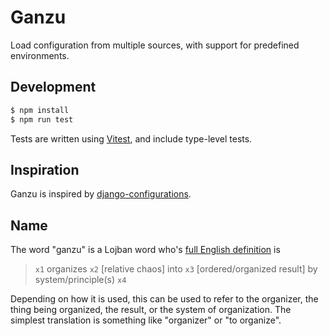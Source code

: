 # Ganzu

Load configuration from multiple sources, with support for predefined environments.

## Development

```sh
$ npm install
$ npm run test
```

Tests are written using [Vitest](https://vitest.dev/), and include type-level tests.

## Inspiration

Ganzu is inspired by [django-configurations](https://django-configurations.readthedocs.io/en/stable/).

## Name

The word "ganzu" is a Lojban word who's [full English definition](https://la-lojban.github.io/sutysisku/lojban/#isku=ganzu) is

> `x1` organizes `x2` [relative chaos] into `x3` [ordered/organized result] by system/principle(s) `x4`

Depending on how it is used, this can be used to refer to the organizer, the thing being organized, the result, or the system of organization. The simplest translation is something like "organizer" or "to organize".
